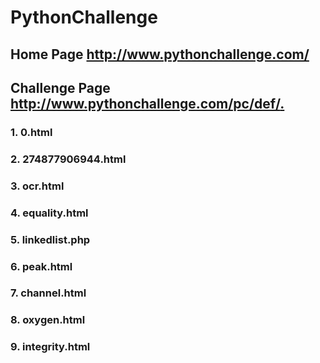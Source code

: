 # PythonChallenge

## Home Page http://www.pythonchallenge.com/

## Challenge Page [http://www.pythonchallenge.com/pc/def/<prev solution>.<filetype>](http://www.pythonchallenge.com/pc/def)

### 1. 0.html
### 2. 274877906944.html
### 3. ocr.html
### 4. equality.html
### 5. linkedlist.php
### 6. peak.html
### 7. channel.html
### 8. oxygen.html
### 9. integrity.html

